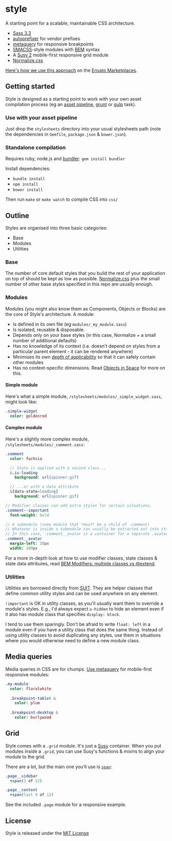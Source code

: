 # style

A starting point for a scalable, maintainable CSS architecture.

- [Sass 3.3](http://sass-lang.com/)
- [autoprefixer](https://github.com/ai/autoprefixer) for vendor prefixes
- [metaquery](https://github.com/benschwarz/metaquery) for responsive breakpoints
- [SMACSS](http://smacss.com/)-style modules with [BEM](http://bem.info/method/) syntax
- A [Susy 2](http://susy.oddbird.net/) mobile-first responsive grid module
- [Normalize.css](http://necolas.github.com/normalize.css/)

[Here's how we use this approach](http://webuild.envato.com/blog/how-to-scale-and-maintain-legacy-css-with-sass-and-smacss/) on the [Envato Marketplaces](http://themeforest.net).

## Getting started

Style is designed as a starting point to work with your own asset compilation process (eg an [asset pipeline](http://guides.rubyonrails.org/asset_pipeline.html), [grunt](http://gruntjs.com/) or [gulp](http://gulpjs.com/) task).

### Use with your asset pipeline

Just drop the `stylesheets` directory into your usual stylesheets path (note the dependencies in `Gemfile`, `package.json` & `bower.json`).

### Standalone compilation

Requires ruby, node.js and [bundler](http://bundler.io/): `gem install bundler`

Install dependencies:

- `bundle install`
- `npm install`
- `bower install`

Then run `make` or `make watch` to compile CSS into `css/`

## Outline

Styles are organised into three basic categories:

- Base 
- Modules
- Utilities

### Base

The number of core default styles that you build the rest of your application on top of should be kept as low as possible. [Normalize.css](http://necolas.github.com/normalize.css/) plus the small number of other base styles specified in this repo are usually enough.

### Modules

Modules (you might also know them as Components, Objects or Blocks) are the core of Style's architecture. A module:

- Is defined in its own file (eg `modules/_my_module.sass`)
- Is isolated, reusable & disposable.
- Depends only on your base styles (in this case, Normalize + a small number of additional defaults)
- Has no knowledge of its context (i.e. doesn't depend on styles from a particular parent element - it can be rendered anywhere)
- Minimises its own [depth of applicability](http://smacss.com/book/applicability) so that it can safely contain other modules
- Has no context-specific dimensions. Read [Objects in Space](https://medium.com/objects-in-space/f6f404727) for more on this.

#### Simple module

Here's what a simple module, `/stylesheets/modules/_simple_widget.sass`, might look like:

```sass
.simple-widget
  color: goldenrod
```

#### Complex module

Here's a slightly more complex module, `/stylesheets/modules/_comment.sass`:

```sass
.comment
  color: fuchsia

  // State is applied with a second class...
  &.is-loading
    background: url(spinner.gif)

  // ...or with a data attribute
  &[data-state=loading]
    background: url(spinner.gif)

// Modifier classes can add extra styles for certain situations.
.comment--important
  font-weight: bold

// A submodule (some module that *must* be a child of .comment)
// Whatever is inside a submodule can usually be extracted out into its own module.
// In this case, .comment__avatar is a container for a separate .avatar module.
.comment__avatar
  margin-left: 20px
  width: 100px
```

For a more in-depth look at how to use modifier classes, state classes & state data attributes, read [BEM Modifiers: multiple classes vs @extend](http://bensmithett.com/bem-modifiers-multiple-classes-vs-extend/).

### Utilities

Utilities are borrowed directly from [SUIT](https://github.com/suitcss/suit/blob/master/doc/utilities.md). They are helper classes that define common utility styles and can be used anywhere on any element.

`!important` is OK in utility classes, as you'll usually want them to override a module's styles. E.g., I'd always expect `u-hidden` to hide an element even if it also has module class that specifies `display: block`.

I tend to use them sparingly. Don't be afraid to write `float: left` in a module even if you have a utility class that does the same thing. Instead of using utility classes to avoid duplicating any styles, use them in situations where you would otherwise need to define a new module class.

## Media queries
Media queries in CSS are for chumps. [Use metaquery](http://glenmaddern.com/metaquery-and-the-end-of-media-queries/) for mobile-first responsive modules:

```sass
.my-module
  color: floralwhite
  
  .breakpoint-tablet &
    color: plum
  
  .breakpoint-desktop &
    color: burlywood
```

## Grid
Style comes with a `.grid` module. It's just a [Susy](http://susydocs.oddbird.net/) container. When you put modules inside a `.grid`, you can use Susy's functions & mixins to align your module to the grid.

There are a lot, but the main one you'll use is [`span`](http://susydocs.oddbird.net/en/latest/toolkit/#span-mixin):

```sass
.page__sidebar
  +span(3 of 12)

.page__content
  +span(last 9 of 12)
```

See the included `.page` module for a responsive example.

## License
Style is released under the [MIT License](http://ben.mit-license.org/)
